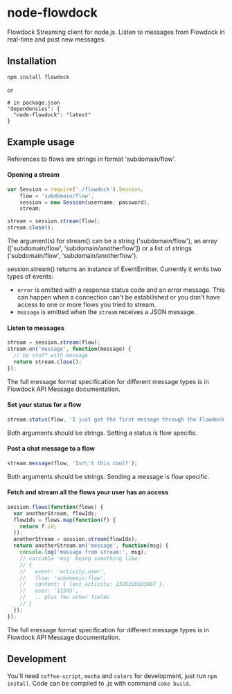 # node-flowdock

Flowdock Streaming client for node.js. Listen to messages from Flowdock in real-time and post new messages.

## Installation

    npm install flowdock
or

    # in package.json
    "dependencies": {
      "node-flowdock": "latest"
    }

## Example usage

References to flows are strings in format 'subdomain/flow'.

#### Opening a stream
```javascript
var Session = require('./flowdock').Session,
    flow = 'subdomain/flow',
    session = new Session(username, password),
    stream;

stream = session.stream(flow);
stream.close();
```
The argument(s) for stream() can be a string ('subdomain/flow'), an array (['subdomain/flow', 'subdomain/anotherflow']) or a list of strings ('subdomain/flow', 'subdomain/anotherflow').

session.stream() returns an instance of EventEmitter. Currently it emits two types of events:

* `error` is emitted with a response status code and an error message. This can happen when a connection can't be estabilished or you don't have access to one or more flows you tried to stream.
* `message` is emitted when the `stream` receives a JSON message.

#### Listen to messages
```javascript
stream = session.stream(flow);
stream.on('message', function(message) {
  // Do stuff with message
  return stream.close();
});
```
The full message format specification for different message types is in Flowdock API Message documentation.

#### Set your status for a flow
```javascript
stream.status(flow, 'I just got the first message through the Flowdock stream API.');
```
Both arguments should be strings. Setting a status is flow specific.

#### Post a chat message to a flow
```javascript
stream.message(flow, 'Isn\'t this cool?');
```
Both arguments should be strings. Sending a message is flow specific.

#### Fetch and stream all the flows your user has an access

```javascript
session.flows(function(flows) {
  var anotherStream, flowIds;
  flowIds = flows.map(function(f) {
    return f.id;
  });
  anotherStream = session.stream(flowIds);
  return anotherStream.on('message', function(msg) {
    console.log('message from stream:', msg);
    // variable 'msg' being something like:
    // {
    //   event: 'activity.user',
    //   flow: 'subdomain:flow',
    //   content: { last_activity: 1329310503807 },
    //   user: '12345',
    //   .. plus few other fields
    // }
  });
});
```
The full message format specification for different message types is in Flowdock API Message documentation.

## Development

You'll need ```coffee-script```, ```mocha``` and ```colors``` for development, just run ```npm install```. Code can be compiled to .js with command ```cake build```.
